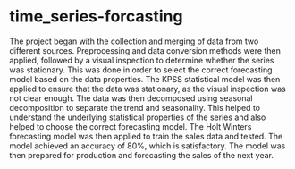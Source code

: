 # time_series-forcasting

The project began with the collection and merging of data from two different sources. Preprocessing and data conversion methods were then applied, followed by a visual inspection to determine whether the series was stationary. This was done in order to select the correct forecasting model based on the data properties. The KPSS statistical model was then applied to ensure that the data was stationary, as the visual inspection was not clear enough. The data was then decomposed using seasonal decomposition to separate the trend and seasonality. This helped to understand the underlying statistical properties of the series and also helped to choose the correct forecasting model. The Holt Winters forecasting model was then applied to train the sales data and tested. The model achieved an accuracy of 80%, which is satisfactory. The model was then prepared for production and forecasting the sales of the next year.
